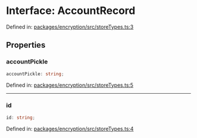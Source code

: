 # Interface: AccountRecord

Defined in: [packages/encryption/src/storeTypes.ts:3](https://github.com/towns-protocol/towns/blob/0db1fd0ac7258e8db8cedfb6183e8eade8284fa1/packages/encryption/src/storeTypes.ts#L3)

## Properties

### accountPickle

```ts
accountPickle: string;
```

Defined in: [packages/encryption/src/storeTypes.ts:5](https://github.com/towns-protocol/towns/blob/0db1fd0ac7258e8db8cedfb6183e8eade8284fa1/packages/encryption/src/storeTypes.ts#L5)

***

### id

```ts
id: string;
```

Defined in: [packages/encryption/src/storeTypes.ts:4](https://github.com/towns-protocol/towns/blob/0db1fd0ac7258e8db8cedfb6183e8eade8284fa1/packages/encryption/src/storeTypes.ts#L4)
